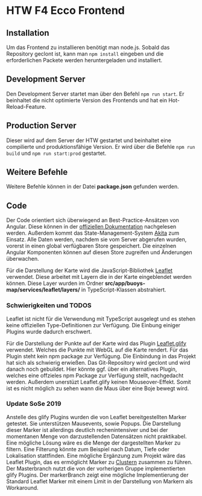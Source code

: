 # HTW F4 Ecco Frontend

## Installation

Um das Frontend zu installieren benötigt man node.js. 
Sobald das Repository geclont ist, kann man `npm install` eingeben und die erforderlichen Packete werden
heruntergeladen und installiert.

## Development Server

Den Development Server startet man über den Befehl `npm run start`.
Er beinhaltet die nicht optimierte Version des Frontends und hat ein Hot-Reload-Feature.

## Production Server

Dieser wird auf dem Server der HTW gestartet und beinhaltet eine compilierte und produktionsfähige Version.
Er wird über die Befehle `npm run build` und `npm run start:prod` gestartet.

## Weitere Befehle

Weitere Befehle können in der Datei **package.json** gefunden werden.


## Code

Der Code orientiert sich überwiegend an Best-Practice-Ansätzen von Angular.
Diese können in der [offiziellen Dokumentation](https://angular.io/docs) nachgelesen werden.
Außerdem kommt das State-Management-System [Akita](https://github.com/datorama/akita) zum Einsatz.
Alle Daten werden, nachdem sie vom Server abgerufen wurden, vorerst in einen global verfügbaren Store gespeichert.
Die einzelnen Angular Komponenten können auf diesen Store zugreifen und Änderungen überwachen.

Für die Darstellung der Karte wird die JavaScript-Bibliothek [Leaflet](https://leafletjs.com) verwendet.
Diese arbeitet mit Layern die in der Karte eingeblendet werden können.
Diese Layer wurden im Ordner **src/app/buoys-map/services/leaflet/layers/** in TypeScript-Klassen abstrahiert.


### Schwierigkeiten und TODOS

Leaflet ist nicht für die Verwendung mit TypeScript ausgelegt und es stehen keine offiziellen Type-Definitionen zur Verfügung.
Die Einbung einiger Plugins wurde dadurch erschwert.

Für die Darstellung der Punkte auf der Karte wird das Plugin [Leaflet.glify](https://github.com/robertleeplummerjr/Leaflet.glify)
verwendet. Welches die Punkte mit WebGL auf die Karte rendert. Für das Plugin steht kein npm package zur Verfügung. Die Einbindung
in das Projekt hat sich als schwierig erwießen. Das Git-Repository wird geclont und wird danach noch gebuildet. Hier könnte ggf.
über ein alternatives Plugin, welches eine offzieles npm Package zur Verfügung stellt, nachgedacht werden. 
Außerdem unerstüzt Leaflet.glify keinen Mouseover-Effekt. Somit ist es nicht möglich zu sehen wann die Maus über eine Boje bewegt wird. 

### Update SoSe 2019

Anstelle des glify Plugins wurden die von Leaflet bereitgestellten Marker getestet. Sie unterstützen Mausevents, sowie Popups. Die Darstellung dieser Marker ist allerdings deutlich rechenintensiver und bei der momentanen Menge von darzustellenden Datensätzen nicht praktikabel. Eine mögliche Lösung wäre es die Menge der dargestellten Marker zu filtern. Eine Filterung könnte zum Beispiel nach Datum, Tiefe oder Lokalisation stattfinden. Eine mögliche Ergänzung zum Projekt wäre das Leaflet Plugin, das es ermöglicht Marker zu [Clustern](https://github.com/Leaflet/Leaflet.markercluster) zusammen zu führen. Der Masterbranch nutzt die von der vorherigen Gruppe implementierten glify Plugins. Der markerBranch zeigt eine mögliche Implementierung der Standard Leaflet Marker mit einem Limit in der Darstellung von Markern als Workaround. 
